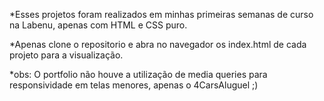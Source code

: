 *Esses projetos foram realizados em minhas primeiras semanas de curso na Labenu, apenas com  HTML e CSS puro.

*Apenas clone o repositorio e abra no navegador os index.html de cada projeto para a visualização.

*obs: O portfolio não houve a utilização de media queries para responsividade em telas menores, apenas o 4CarsAluguel ;) 
